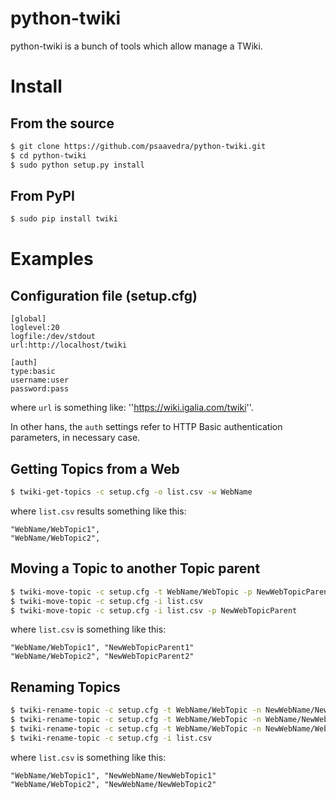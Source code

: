 # python-twiki

python-twiki is a bunch of tools which allow manage a TWiki.

# Install

## From the source

```sh
$ git clone https://github.com/psaavedra/python-twiki.git
$ cd python-twiki
$ sudo python setup.py install
```

## From PyPI

```sh
$ sudo pip install twiki
```

# Examples

## Configuration file (setup.cfg)

```
[global]
loglevel:20
logfile:/dev/stdout
url:http://localhost/twiki

[auth]
type:basic
username:user
password:pass
```
where `url` is something like: ''https://wiki.igalia.com/twiki''.

In other hans, the `auth` settings refer to HTTP Basic
authentication parameters, in necessary case.

## Getting Topics from a Web

```sh 
$ twiki-get-topics -c setup.cfg -o list.csv -w WebName

```

where `list.csv` results something like this:

```
"WebName/WebTopic1",
"WebName/WebTopic2",
```

## Moving a Topic to another Topic parent

```sh
$ twiki-move-topic -c setup.cfg -t WebName/WebTopic -p NewWebTopicParent
$ twiki-move-topic -c setup.cfg -i list.csv
$ twiki-move-topic -c setup.cfg -i list.csv -p NewWebTopicParent

```

where `list.csv` is something like this:

```
"WebName/WebTopic1", "NewWebTopicParent1"
"WebName/WebTopic2", "NewWebTopicParent2"

```

## Renaming Topics

```sh
$ twiki-rename-topic -c setup.cfg -t WebName/WebTopic -n NewWebName/NewWebTopic
$ twiki-rename-topic -c setup.cfg -t WebName/WebTopic -n WebName/NewWebTopic
$ twiki-rename-topic -c setup.cfg -t WebName/WebTopic -n NewWebName/WebTopic
$ twiki-rename-topic -c setup.cfg -i list.csv
```

where `list.csv` is something like this:

```
"WebName/WebTopic1", "NewWebName/NewWebTopic1"
"WebName/WebTopic2", "NewWebName/NewWebTopic2"
```


